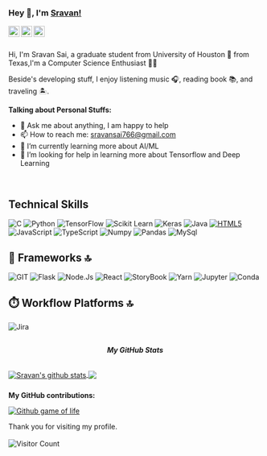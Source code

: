 ### Hey 👋, I'm [Sravan!](https://github.com/sravansai04)


<a href="https://www.linkedin.com/in/sravansai/">
  <img align="left" alt="Sravan's LinkdeIN" width="22px" src="https://cdn.jsdelivr.net/npm/simple-icons@v3/icons/linkedin.svg" />
</a>
<a href="https://www.youtube.com/c/PlayWithCoding">
  <img align="left" alt="Sravan's Channel" width="22px" src="https://cdn.jsdelivr.net/npm/simple-icons@v3/icons/youtube.svg" />
</a>
<a href="https://www.instagram.com/python.india_/">
  <img align="left" alt="Sravan's Instagram" width="22px" src="https://cdn.jsdelivr.net/npm/simple-icons@v3/icons/instagram.svg" />
</a>
<br />
<br />

Hi, I'm Sravan Sai, a graduate student from University of Houston 🚀 from Texas,I'm a Computer Science Enthusiast 👨‍💻 


Beside's developing stuff, I enjoy listening music 🎧, reading book 📚, and traveling 🏝️.  
  
**Talking about Personal Stuffs:**


- 💬 Ask me about anything, I am happy to help
- 📫 How to reach me: sravansai766@gmail.com
- 🌱 I’m currently learning more about AI/ML 
- 🤔 I’m looking for help in learning more about Tensorflow and Deep Learning

&nbsp;
<br>
<!--technical skill-->


## Technical Skills

![C](https://img.shields.io/badge/C-00599C?style=for-the-badge&logo=c&logoColor=white)
![Python](https://img.shields.io/badge/Python-3776AB?style=for-the-badge&logo=python&logoColor=white)
![TensorFlow](https://img.shields.io/badge/TypeScript-007ACC?style=for-the-badge&logo=typescript&logoColor=white)
![Scikit Learn](https://img.shields.io/badge/scikit_learn-F7931E?style=for-the-badge&logo=scikit-learn&logoColor=white)
![Keras](https://img.shields.io/badge/Keras-D00000?style=for-the-badge&logo=Keras&logoColor=white)
![Java](https://img.shields.io/badge/Java-ED8B00?style=for-the-badge&logo=java&logoColor=white)
[![HTML5](https://img.shields.io/badge/HTML5-E34F26?style=for-the-badge&logo=html5&logoColor=white)](https://developer.mozilla.org/en-US/docs/Glossary/HTML5)
![JavaScript](https://img.shields.io/badge/JavaScript-323330?style=for-the-badge&logo=javascript&logoColor=F7DF1E)
![TypeScript](https://img.shields.io/badge/TypeScript-007ACC?style=for-the-badge&logo=typescript&logoColor=white)
![Numpy](https://img.shields.io/badge/Numpy-777BB4?style=for-the-badge&logo=numpy&logoColor=white)
![Pandas](https://img.shields.io/badge/Pandas-2C2D72?style=for-the-badge&logo=pandas&logoColor=white)
![MySql](https://img.shields.io/badge/MySQL-00000F?style=for-the-badge&logo=mysql&logoColor=white)



## 🚀 Frameworks 🔝

![GIT](https://img.shields.io/badge/Git-F05032?style=for-the-badge&logo=git&logoColor=white)
![Flask](https://img.shields.io/badge/Flask-000000?style=for-the-badge&logo=flask&logoColor=white)
![Node.Js](https://img.shields.io/badge/Node.js-339933?style=for-the-badge&logo=nodedotjs&logoColor=white)
![React](https://img.shields.io/badge/React-20232A?style=for-the-badge&logo=react&logoColor=61DAFB)
![StoryBook](https://img.shields.io/badge/storybook-FF4785?style=for-the-badge&logo=storybook&logoColor=white)
![Yarn](https://img.shields.io/badge/Yarn-2C8EBB?style=for-the-badge&logo=yarn&logoColor=white)
![Jupyter](https://img.shields.io/badge/Jupyter-F37626.svg?&style=for-the-badge&logo=Jupyter&logoColor=white)
![Conda](https://img.shields.io/badge/conda-342B029.svg?&style=for-the-badge&logo=anaconda&logoColor=white)



## ⏱️ Workflow Platforms 🔝

![Jira](https://img.shields.io/badge/Jira-0052CC?style=for-the-badge&logo=Jira&logoColor=white)



<!--Github Progess bar-->

## 
<p align="center">
 <i><b>My GitHub Stats</b></i></p>
    <br>
<a href="https://github.com/sravansai04/github-readme-stats">
  <img align="center" src="https://github-readme-stats.anuraghazra1.vercel.app/api?username=sravansai04&show_icons=true&include_all_commits=true&theme=radical" alt="Sravan's github stats" />
</a>
<a href="https://github.com/sravansai04/github-readme-stats">
 
  <img align="center" src="https://github-readme-stats.anuraghazra1.vercel.app/api/top-langs/?username=sravansai04&layout=compact&theme=radical" />
</a>


###

<b>My GitHub contributions:</b>

[![Github game of life](https://github4life.herokuapp.com/sravansai04.gif?z=6)](https://github4life.herokuapp.com/sravansai04)

Thank you for visiting my profile. 
<br>
<br>
![Visitor Count](https://profile-counter.glitch.me/sravansai04/count.svg)
<!--
![Sravan's github stats](https://github-readme-stats.vercel.app/api?username=sravansai04&show_icons=true&title_color=fff&icon_color=79ff97&text_color=9f9f9f&bg_color=151515)
<img src="https://github-readme-stats.vercel.app/api/top-langs/?username=sravansai04&layout=compact&hide=html&theme=radical%22%20alt=%22sravansai04" />
</br> 


  
